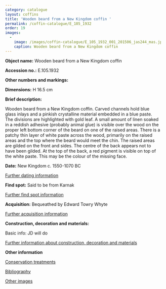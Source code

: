 ```yaml
---
category: catalogue
layout: coffins
title: 'Wooden beard from a New Kingdom coffin '
permalink: /coffin-catalogue/E_105_1932
order: 19
images: 
  -
    image: /images/coffin-catalogue/E_105_1932_001_201506_jas244_mas.jpg
    caption: Wooden beard from a New Kingdom coffin
---
```


**Object name:** 
Wooden beard from a New Kingdom coffin 

**Accession no.:** 
E.105.1932

**Other numbers and markings:**
<other numbers etc.>

**Dimensions:** 
H 16.5 cm

**Brief description:** 

Wooden beard from a New Kingdom coffin. Carved channels hold blue glass inlays and a pinkish crystalline material embedded in a blue paste. The divisions are highlighted with gold leaf. A small amount of linen soaked in a reddish adhesive (probably animal glue) is visible over the wood on the proper left bottom corner of the beard on one of the raised areas. There is a patchy thin layer of white paste across the wood, primarily on the raised areas and the top where the beard would meet the chin. The raised areas are gilded on the front and sides. The centre of the back appears not to have been gilded. At the top of the back, a red pigment is visible on top of the white paste. This may be the colour of the missing face.

**Date:**
New Kingdom
c. 1550-1070 BC


[Further dating information](/catalogue_extras/E_105_1932_dating)

**Find spot:**
Said to be from Karnak

[Further find spot information](/catalogue_extras/E_105_1932_findspot)

**Acquisition:**
Bequeathed by Edward Towry Whyte

[Further acquisition information](/catalogue_extras/E_105_1932_acquisition)

**Construction, decoration and materials:**

Basic info: JD will do

[Further information about construction, decoration and materials](/catalogue_extras/E_105_1932_materials)


**Other information**

[Conservation treatments](/catalogue_extras/E_105_1932_conservation)

[Bibliography](/catalogue_extras/E_105_1932_bibliography)

[Other images](/catalogue_extras/E_105_1932_imagesheet)

